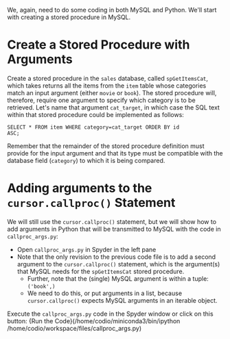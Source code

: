 We, again, need to do some coding in both MySQL and Python.  We'll start with creating a stored procedure in MySQL.

# Create a Stored Procedure with Arguments

Create a stored procedure in the <code>sales</code> database, called <code>spGetItemsCat</code>, which takes returns all the items from the <code>item</code> table whose categories match an input argument (either <code>movie</code> or <code>book</code>).  The stored procedure will, therefore, require one argument to specify which category is to be retrieved.    Let's name that argument <code>cat_target</code>, in which case the SQL text within that stored procedure could be implemented as follows:

<code>SELECT * FROM item WHERE category=cat_target ORDER BY id ASC;</code>

Remember that the remainder of the stored procedure definition must provide for the input argument and that its type must be compatible with the database field (<code>category</code>) to which it is being compared.

# Adding arguments to the <code>cursor.callproc()</code> Statement

We will still use the <code>cursor.callproc()</code> statement, but we will show how to add arguments in Python that will be transmitted to MySQL with the code in <code>callproc_args.py</code>:
- Open <code>callproc_args.py</code> in Spyder in the left pane
- Note that the only revision to the previous code file is to add a second argument to the <code>cursor.callproc()</code> statement, which is the argument(s) that MySQL needs for the <code>spGetItemsCat</code> stored procedure.
  - Further, note that the (single) MySQL argument is within a tuple: <code>('book',)</code>
  - We need to do this, or put arguments in a list, because <code>cursor.callproc()</code> expects MySQL arguments in an iterable object.

Execute the <code>callproc_args.py</code> code in the Spyder window or click on this button: {Run the Code}(/home/codio/miniconda3/bin/ipython /home/codio/workspace/files/callproc_args.py)

